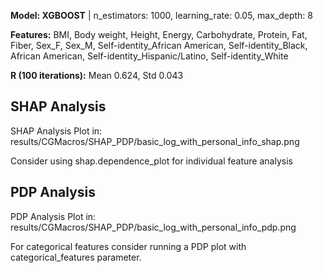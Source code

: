

**Model: XGBOOST** | n_estimators: 1000, learning_rate: 0.05, max_depth: 8

**Features:** BMI, Body weight, Height, Energy, Carbohydrate, Protein, Fat, Fiber, Sex_F, Sex_M, Self-identity_African American, Self-identity_Black, African American, Self-identity_Hispanic/Latino, Self-identity_White

**R (100 iterations):** Mean 0.624, Std 0.043
## SHAP Analysis ##

SHAP Analysis Plot in: results/CGMacros/SHAP_PDP/basic_log_with_personal_info_shap.png

Consider using shap.dependence_plot for individual feature analysis
## PDP Analysis ##

PDP Analysis Plot in: results/CGMacros/SHAP_PDP/basic_log_with_personal_info_pdp.png

For categorical features consider running a PDP plot with categorical_features parameter.